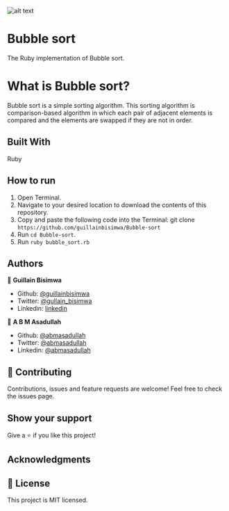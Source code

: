 ![alt text](https://camo.githubusercontent.com/3a5835d4f56c57cec85939ac345e43fef164c178/68747470733a2f2f696d672e736869656c64732e696f2f62616467652f4d6963726f76657273652d626c756576696f6c6574 "Microverse")

# Bubble sort
The Ruby implementation of Bubble sort.

# What is Bubble sort?
Bubble sort is a simple sorting algorithm. This sorting algorithm is comparison-based algorithm in which each pair of adjacent elements is compared and the elements are swapped if they are not in order.

## Built With
Ruby

## How to run
1. Open Terminal.
2. Navigate to your desired location to download the contents of this repository.
3. Copy and paste the following code into the Terminal: git clone ```https://github.com/guillainbisimwa/Bubble-sort```
4. Run ```cd Bubble-sort```.
5. Run ```ruby bubble_sort.rb```

## Authors
👤 **Guillain Bisimwa**

- Github: [@guillainbisimwa](https://github.com/guillainbisimwa)
- Twitter: [@gullain_bisimwa](https://twitter.com/gullain_bisimwa)
- Linkedin: [linkedin](https://www.linkedin.com/in/guillain-bisimwa-8a8b7a7b/)

👤 **A B M Asadullah**

- Github: [@abmasadullah](https://github.com/abmasadullah)
- Twitter: [@abmasadullah](https://twitter.com/abmasadullah)
- Linkedin: [@abmasadullah](https://www.linkedin.com/in/abmasadullah/)

## 🤝 Contributing
Contributions, issues and feature requests are welcome!
Feel free to check the issues page.

## Show your support
Give a ⭐️ if you like this project!

## Acknowledgments

## 📝 License
This project is MIT licensed.
